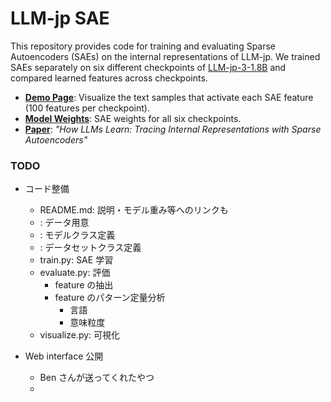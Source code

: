 # LLM-jp SAE
This repository provides code for training and evaluating Sparse Autoencoders (SAEs) on the internal representations of LLM-jp.
We trained SAEs separately on six different checkpoints of [LLM-jp-3-1.8B](https://huggingface.co/llm-jp/llm-jp-3-1.8b) and compared learned features across checkpoints.

- **[Demo Page](https://llm-jp.github.io/llm-jp-sae/)**: Visualize the text samples that activate each SAE feature (100 features per checkpoint).
- **[Model Weights](https://huggingface.co/llm-jp)**: SAE weights for all six checkpoints.
- **[Paper](https://arxiv.org/)**: *"How LLMs Learn: Tracing Internal Representations with Sparse Autoencoders"*


### TODO
- コード整備
  - README.md: 説明・モデル重み等へのリンクも
  - : データ用意
  - : モデルクラス定義
  - : データセットクラス定義
  - train.py: SAE 学習
  - evaluate.py: 評価
    - feature の抽出
    - feature のパターン定量分析
      - 言語
      - 意味粒度
  - visualize.py: 可視化

- Web interface 公開
  - Ben さんが送ってくれたやつ
  - 